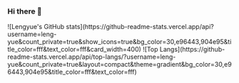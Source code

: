 ### Hi there 👋

<!--
**leng-yue/leng-yue** is a ✨ _special_ ✨ repository because its `README.md` (this file) appears on your GitHub profile.

Here are some ideas to get you started:

- 🔭 I’m currently working on ...
- 🌱 I’m currently learning ...
- 👯 I’m looking to collaborate on ...
- 🤔 I’m looking for help with ...
- 💬 Ask me about ...
- 📫 How to reach me: ...
- 😄 Pronouns: ...
- ⚡ Fun fact: ...
-->
<table border="0">
 <tr>
![Lengyue's GitHub stats](https://github-readme-stats.vercel.app/api?username=leng-yue&count_private=true&show_icons=true&bg_color=30,e96443,904e95&title_color=fff&text_color=fff&card_width=400)
 </tr>
![Top Langs](https://github-readme-stats.vercel.app/api/top-langs/?username=leng-yue&count_private=true&layout=compact&theme=gradient&bg_color=30,e96443,904e95&title_color=fff&text_color=fff)
</table>
